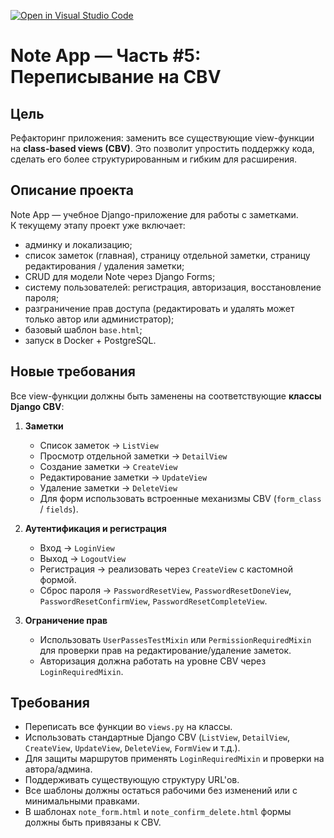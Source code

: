 [![Open in Visual Studio Code](https://classroom.github.com/assets/open-in-vscode-2e0aaae1b6195c2367325f4f02e2d04e9abb55f0b24a779b69b11b9e10269abc.svg)](https://classroom.github.com/online_ide?assignment_repo_id=20125473&assignment_repo_type=AssignmentRepo)
# Note App — Часть #5: Переписывание на CBV

## Цель
Рефакторинг приложения: заменить все существующие view-функции на **class-based views (CBV)**. Это позволит упростить поддержку кода, сделать его более структурированным и гибким для расширения.

## Описание проекта
Note App — учебное Django-приложение для работы с заметками.  
К текущему этапу проект уже включает:

- админку и локализацию;
- список заметок (главная), страницу отдельной заметки, страницу редактирования / удаления заметки;
- CRUD для модели Note через Django Forms;
- систему пользователей: регистрация, авторизация, восстановление пароля;
- разграничение прав доступа (редактировать и удалять может только автор или администратор);
- базовый шаблон `base.html`;
- запуск в Docker + PostgreSQL.

## Новые требования
Все view-функции должны быть заменены на соответствующие **классы Django CBV**:

1. **Заметки**
   - Список заметок → `ListView`
   - Просмотр отдельной заметки → `DetailView`
   - Создание заметки → `CreateView`
   - Редактирование заметки → `UpdateView`
   - Удаление заметки → `DeleteView`
   - Для форм использовать встроенные механизмы CBV (`form_class` / `fields`).

2. **Аутентификация и регистрация**
   - Вход → `LoginView`
   - Выход → `LogoutView`
   - Регистрация → реализовать через `CreateView` с кастомной формой.
   - Сброс пароля → `PasswordResetView`, `PasswordResetDoneView`, `PasswordResetConfirmView`, `PasswordResetCompleteView`.

3. **Ограничение прав**
   - Использовать `UserPassesTestMixin` или `PermissionRequiredMixin` для проверки прав на редактирование/удаление заметок.
   - Авторизация должна работать на уровне CBV через `LoginRequiredMixin`.

## Требования
- Переписать все функции во `views.py` на классы.
- Использовать стандартные Django CBV (`ListView`, `DetailView`, `CreateView`, `UpdateView`, `DeleteView`, `FormView` и т.д.).
- Для защиты маршрутов применять `LoginRequiredMixin` и проверки на автора/админа.
- Поддерживать существующую структуру URL'ов.
- Все шаблоны должны остаться рабочими без изменений или с минимальными правками.
- В шаблонах `note_form.html` и `note_confirm_delete.html` формы должны быть привязаны к CBV.

